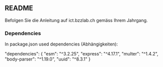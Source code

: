 ## README
Befolgen Sie die Anleitung auf ict.bzzlab.ch gemäss Ihrem Jahrgang.

### Dependencies
In package.json used dependencies (Abhängigkeiten):

"dependencies": {
"esm": "^3.2.25",
"express": "^4.17.1",
"multer": "^1.4.2",
"body-parser": "^1.19.0",
"uuid": "^8.3.1"
}
